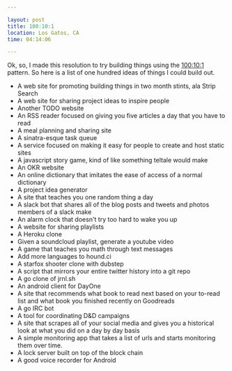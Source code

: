```yaml
---

layout: post
title: 100:10:1
location: Los Gatos, CA
time: 04:14:06

---
```


Ok, so, I made this resolution to try building things using the [100:10:1]() pattern. So here is a list of one hundred ideas of things I could build out.

 * A web site for promoting building things in two month stints, ala Strip Search
 * A web site for sharing project ideas to inspire people
 * Another TODO website
 * An RSS reader focused on giving you five articles a day that you have to read
 * A meal planning and sharing site
 * A sinatra-esque task queue
 * A service focused on making it easy for people to create and host static sites
 * A javascript story game, kind of like something teltale would make
 * An OKR website
 * An online dictionary that imitates the ease of access of a normal dictionary
 * A project idea generator
 * A site that teaches you one random thing a day
 * A slack bot that shares all of the blog posts and tweets and photos members of a slack make
 * An alarm clock that doesn't try too hard to wake you up
 * A website for sharing playlists
 * A Heroku clone
 * Given a soundcloud playlist, generate a youtube video
 * A game that teaches you math through text messages
 * Add more languages to hound.ci
 * A starfox shooter clone with dubstep
 * A script that mirrors your entire twitter history into a git repo
 * A go clone of jrnl.sh
 * An android client for DayOne
 * A site that recommends what book to read next based on your to-read list and what book you finished recently on Goodreads
 * A go IRC bot
 * A tool for coordinating D&D campaigns
 * A site that scrapes all of your social media and gives you a historical look at what you did on a day by day basis
 * A simple monitoring app that takes a list of urls and starts monitoring them over time.
 * A lock server built on top of the block chain
 * A good voice recorder for Android
